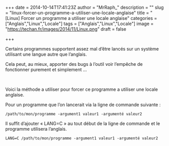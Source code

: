 +++
date = 2014-10-14T17:41:23Z
author = "MrRaph_"
description = ""
slug = "linux-forcer-un-programme-a-utiliser-une-locale-anglaise"
title = "[Linux] Forcer un programme a utiliser une locale anglaise"
categories = ["Anglais","Linux","Locale"]
tags = ["Anglais","Linux","Locale"]
image = "https://techan.fr/images/2014/11/Linux.png"
draft = false

+++


Certains programmes supportent assez mal d’être lancés sur un système utilisant une langue autre que l’anglais.

Cela peut, au mieux, apporter des bugs à l’outil voir l’empêche de fonctionner purement et simplement …

 

Voici la méthode a utiliser pour forcer ce programme a utiliser une locale anglaise.  

 Pour un programme que l’on lancerait via la ligne de commande suivante :

    /path/to/mon/programme -argument1 valeur1 -argumenté valeur2

Il suffit d’ajouter « LANG=C » au tout début de la ligne de commande et le programme utilisera l’anglais.

    LANG=C /path/to/mon/programme -argument1 valeur1 -argumenté valeur2

 
